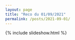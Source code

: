 ```yaml
---
layout: page
title: "Reco du 01/09/2021"
permalink: /posts/2021-09-01/
---
```

{% include slideshow.html %}